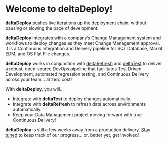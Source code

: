 # Welcome to deltaDeploy!

**deltaDeploy** pushes live iterations up the deployment chain, without pausing or slowing the pace of development.

**deltaDeploy** integrates with a company’s Change Management system and workflows to deploy changes as they meet Change Management approval. It is a Continuous Integration and Delivery pipeline for SQL Database, Markit EDM, and OS Flat File changes.

**deltaDeploy** works in conjunction with [deltaRefresh](https://github.com/enterprise-data-foundation/delta-refresh) and [deltaTest](https://github.com/enterprise-data-foundation/delta-test) to deliver a robust, open-source DevOps pipeline that facilitates Test Driven Development, automated regression testing, and Continuous Delivery across your team... at zero cost!

With **deltaDeploy**, you will...

* Integrate with **deltaTest** to deploy changes automatically.
* Integrate with **deltaRefresh** to refresh data across environments automatically.
* Keep your Data Management project moving forward with true Continuous Delivery!

**deltaDeploy** is still a few weeks away from a production delivery. [Stay tuned](https://enterprise-data.org/contact/) to keep track of our progress... or, better yet, get involved!
